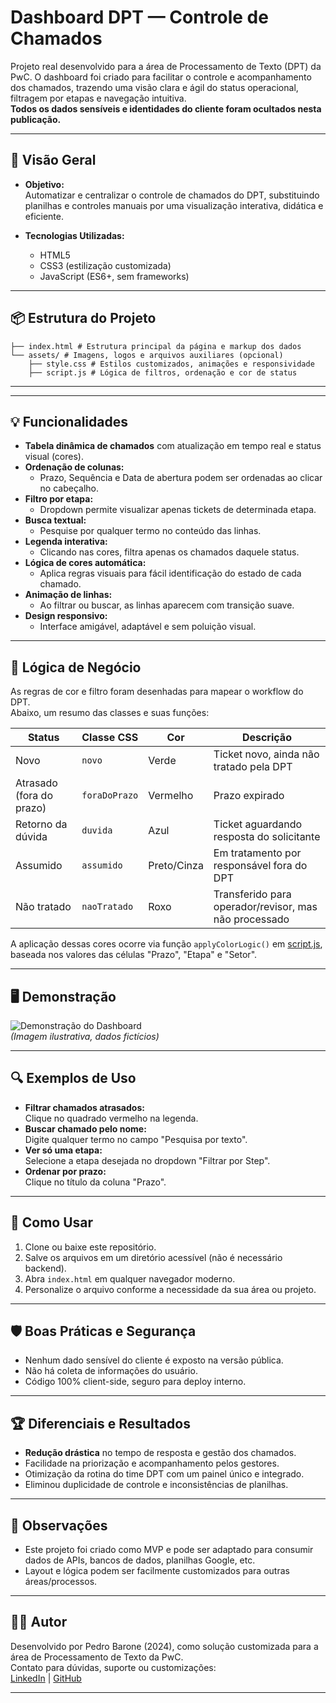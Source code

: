 # Dashboard DPT — Controle de Chamados

Projeto real desenvolvido para a área de Processamento de Texto (DPT) da PwC. O dashboard foi criado para facilitar o controle e acompanhamento dos chamados, trazendo uma visão clara e ágil do status operacional, filtragem por etapas e navegação intuitiva.  
**Todos os dados sensíveis e identidades do cliente foram ocultados nesta publicação.**

---

## 🚀 Visão Geral

- **Objetivo:**  
  Automatizar e centralizar o controle de chamados do DPT, substituindo planilhas e controles manuais por uma visualização interativa, didática e eficiente.

- **Tecnologias Utilizadas:**  
  - HTML5
  - CSS3 (estilização customizada)
  - JavaScript (ES6+, sem frameworks)

---


## 📦 Estrutura do Projeto


    ├── index.html # Estrutura principal da página e markup dos dados
    └── assets/ # Imagens, logos e arquivos auxiliares (opcional)
        ├── style.css # Estilos customizados, animações e responsividade
        ├── script.js # Lógica de filtros, ordenação e cor de status

---


---

## 💡 Funcionalidades

- **Tabela dinâmica de chamados** com atualização em tempo real e status visual (cores).
- **Ordenação de colunas:**  
  - Prazo, Sequência e Data de abertura podem ser ordenadas ao clicar no cabeçalho.
- **Filtro por etapa:**  
  - Dropdown permite visualizar apenas tickets de determinada etapa.
- **Busca textual:**  
  - Pesquise por qualquer termo no conteúdo das linhas.
- **Legenda interativa:**  
  - Clicando nas cores, filtra apenas os chamados daquele status.
- **Lógica de cores automática:**  
  - Aplica regras visuais para fácil identificação do estado de cada chamado.
- **Animação de linhas:**  
  - Ao filtrar ou buscar, as linhas aparecem com transição suave.
- **Design responsivo:**  
  - Interface amigável, adaptável e sem poluição visual.

---

## 🧩 Lógica de Negócio

As regras de cor e filtro foram desenhadas para mapear o workflow do DPT.  
Abaixo, um resumo das classes e suas funções:

| Status                  | Classe CSS      | Cor         | Descrição                                              |
|-------------------------|-----------------|-------------|--------------------------------------------------------|
| Novo                    | `novo`          | Verde       | Ticket novo, ainda não tratado pela DPT                |
| Atrasado (fora do prazo)| `foraDoPrazo`   | Vermelho    | Prazo expirado                                         |
| Retorno da dúvida       | `duvida`        | Azul        | Ticket aguardando resposta do solicitante              |
| Assumido                | `assumido`      | Preto/Cinza | Em tratamento por responsável fora do DPT              |
| Não tratado             | `naoTratado`    | Roxo        | Transferido para operador/revisor, mas não processado  |

A aplicação dessas cores ocorre via função `applyColorLogic()` em [script.js](./script.js), baseada nos valores das células "Prazo", "Etapa" e "Setor".

---

## 🖥️ Demonstração

![Demonstração do Dashboard](assets/exemplo.png)  
*(Imagem ilustrativa, dados fictícios)*

---

## 🔍 Exemplos de Uso

- **Filtrar chamados atrasados:**  
  Clique no quadrado vermelho na legenda.
- **Buscar chamado pelo nome:**  
  Digite qualquer termo no campo "Pesquisa por texto".
- **Ver só uma etapa:**  
  Selecione a etapa desejada no dropdown "Filtrar por Step".
- **Ordenar por prazo:**  
  Clique no título da coluna "Prazo".

---

## 📑 Como Usar

1. Clone ou baixe este repositório.
2. Salve os arquivos em um diretório acessível (não é necessário backend).
3. Abra `index.html` em qualquer navegador moderno.
4. Personalize o arquivo conforme a necessidade da sua área ou projeto.

---

## 🛡️ Boas Práticas e Segurança

- Nenhum dado sensível do cliente é exposto na versão pública.
- Não há coleta de informações do usuário.
- Código 100% client-side, seguro para deploy interno.

---

## 🏆 Diferenciais e Resultados

- **Redução drástica** no tempo de resposta e gestão dos chamados.
- Facilidade na priorização e acompanhamento pelos gestores.
- Otimização da rotina do time DPT com um painel único e integrado.
- Eliminou duplicidade de controle e inconsistências de planilhas.

---

## 📝 Observações

- Este projeto foi criado como MVP e pode ser adaptado para consumir dados de APIs, bancos de dados, planilhas Google, etc.
- Layout e lógica podem ser facilmente customizados para outras áreas/processos.

---

## 👨‍💻 Autor

Desenvolvido por Pedro Barone (2024), como solução customizada para a área de Processamento de Texto da PwC.  
Contato para dúvidas, suporte ou customizações:  
[LinkedIn](https://www.linkedin.com/in/pedro-barone/) | [GitHub](https://github.com/pedrobarone)

---

